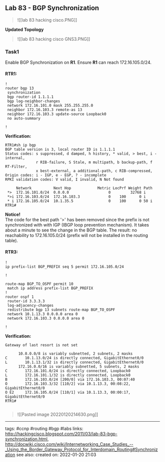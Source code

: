 ## Lab 83 - BGP Synchronization

>![[lab 83 hacking cisco.PNG]]

**Updated Topology**

>![[lab 83 hacking cisco GNS3.PNG]]


### Task1
Enable BGP Synchronization on **R1**. Ensure **R1** can reach 172.16.105.0/24.

#### RTR1:
```
!
router bgp 13  
 synchronization  
 bgp router-id 1.1.1.1  
 bgp log-neighbor-changes  
 network 172.16.101.0 mask 255.255.255.0  
 neighbor 172.16.103.3 remote-as 13  
 neighbor 172.16.103.3 update-source Loopback0  
 no auto-summary

!
```

**Verification:**

```
RTR1#sh ip bgp
BGP table version is 3, local router ID is 1.1.1.1
Status codes: s suppressed, d damped, h history, * valid, > best, i - internal,
              r RIB-failure, S Stale, m multipath, b backup-path, f RT-Filter,
              x best-external, a additional-path, c RIB-compressed,
Origin codes: i - IGP, e - EGP, ? - incomplete
RPKI validation codes: V valid, I invalid, N Not found

     Network          Next Hop            Metric LocPrf Weight Path
 *>  172.16.101.0/24  0.0.0.0                  0         32768 i
 *>i 172.16.103.0/24  172.16.103.3             0    100      0 i
 * i 172.16.105.0/24  10.1.35.5                0    100      0 50 i
RTR1#    
```

**Notice!**  
The code for the best path '>' has been removed since the prefix is not synchronized with with IGP (IBGP loop prevention mechanism). It takes about a minute to see the change in the BGP table. The result: no reachability to 172.16.105.0/24 (prefix will not be installed in the routing table).



 #### RTR3:

```
!
ip prefix-list BGP_PREFIX seq 5 permit 172.16.105.0/24

!

route-map BGP_TO_OSPF permit 10  
 match ip address prefix-list BGP_PREFIX  
!  
router ospf 1  
 router-id 3.3.3.3  
 log-adjacency-changes  
 redistribute bgp 13 subnets route-map BGP_TO_OSPF  
 network 10.1.13.3 0.0.0.0 area 0  
 network 172.16.103.3 0.0.0.0 area 0

!
```

**Verification:**

```
Gateway of last resort is not set

      10.0.0.0/8 is variably subnetted, 2 subnets, 2 masks
C        10.1.13.0/24 is directly connected, GigabitEthernet0/0
L        10.1.13.1/32 is directly connected, GigabitEthernet0/0
      172.16.0.0/16 is variably subnetted, 5 subnets, 2 masks
C        172.16.101.0/24 is directly connected, Loopback0
L        172.16.101.1/32 is directly connected, Loopback0
B        172.16.103.0/24 [200/0] via 172.16.103.3, 00:07:40
O        172.16.103.3/32 [110/2] via 10.1.13.3, 00:08:22, GigabitEthernet0/0
O E2     172.16.105.0/24 [110/1] via 10.1.13.3, 00:00:17, GigabitEthernet0/0
RTR1#      


```

>![[Pasted image 20220120214630.png]]

---
tags: #ccnp #routing #bgp #labs
links: http://hackingcisco.blogspot.com/2011/03/lab-83-bgp-synchronization.html, http://docwiki.cisco.com/wiki/Internetworking_Case_Studies_--_Using_the_Border_Gateway_Protocol_for_Interdomain_Routing#Synchronization
see also:
created on: 2022-01-20 21:03